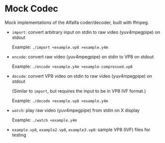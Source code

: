 Mock Codec
==========

Mock implementations of the Alfalfa coder/decoder, built with ffmpeg.

   * `import`: convert arbitrary input on stdin
     	       to raw video (yuv4mpegpipe) on stdout

     Example: `./import <example.vp8 >example.y4m`

   * `encode`: convert raw video (yuv4mpegpipe) on stdin
     	       to VP8 on stdout

     Example: `./encode <example.y4m >example-compressed.vp8`

   * `decode`: convert VP8 video on stdin
     	       to raw video (yuv4mpegpipe) on stdout

     (Similar to `import`, but requires the input to be in VP8 IVF format.)

     Example: `./decode <example.vp8 >example.y4m`

   * `watch`:  play raw video (yuv4mpegpipe) from stdin on X display

     Example: `./watch <example.y4m`

   * `example.vp8`, `example2.vp8`, `example3.vp8`: sample VP8 (IVF) files for testing
